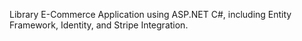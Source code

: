 Library E-Commerce Application using ASP.NET C#, including Entity Framework, Identity, and Stripe Integration. 
